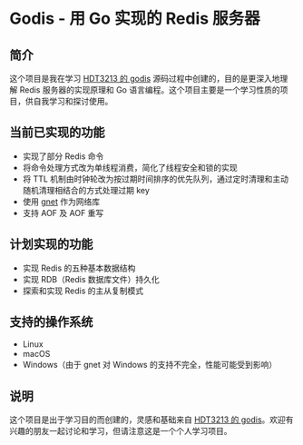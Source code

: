 # Godis - 用 Go 实现的 Redis 服务器

## 简介
这个项目是我在学习 [HDT3213 的 godis](https://github.com/HDT3213/godis) 源码过程中创建的，目的是更深入地理解 Redis 服务器的实现原理和 Go 语言编程。这个项目主要是一个学习性质的项目，供自我学习和探讨使用。

## 当前已实现的功能
- 实现了部分 Redis 命令
- 将命令处理方式改为单线程消费，简化了线程安全和锁的实现
- 将 TTL 机制由时钟轮改为按过期时间排序的优先队列，通过定时清理和主动随机清理相结合的方式处理过期 key
- 使用 [gnet](https://github.com/panjf2000/gnet) 作为网络库
- 支持 AOF 及 AOF 重写

## 计划实现的功能
- 实现 Redis 的五种基本数据结构
- 实现 RDB（Redis 数据库文件）持久化
- 探索和实现 Redis 的主从复制模式

## 支持的操作系统
- Linux
- macOS
- Windows（由于 gnet 对 Windows 的支持不完全，性能可能受到影响）

## 说明
这个项目是出于学习目的而创建的，灵感和基础来自 [HDT3213 的 godis](https://github.com/HDT3213/godis)。欢迎有兴趣的朋友一起讨论和学习，但请注意这是一个个人学习项目。
